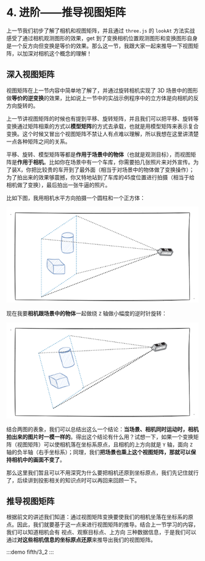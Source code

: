 # 4. 进阶——推导视图矩阵

上一节我们初步了解了相机和视图矩阵，并且通过 `three.js` 的 `lookAt` 方法实战感受了通过相机观测图形的效果，get 到了变换相机位置观测图形和变换图形自身是一个反方向但变换是等价的效果。那么这一节，我跟大家一起来推导一下视图矩阵，以加深对相机这个概念的理解！


## 深入视图矩阵

视图矩阵在上一节内容中简单地了解了，并通过旋转相机实现了 3D 场景中的图形做**等价的逆变换**的效果，比如说上一节中的实战示例程序中的立方体是向相机的反方向旋转的。

上一节讲视图矩阵的时候也有提到平移、旋转矩阵，并且我们可以把平移、旋转等变换通过矩阵相乘的方式以**模型矩阵**的方式去承载，也就是用模型矩阵来表示复合变换。这个时候又冒出个视图矩阵不禁让人有点难以理解，所以我想在这里讲清楚一点各种矩阵之间的关系。

平移、旋转、模型矩阵等都是**作用于场景中的物体**（也就是观测目标），而视图矩阵是**作用于相机**。比如你在场景中有一个车库，你需要拍几张照片来对外宣传。为了装X，你把比较贵的车开到了最外面（相当于对场景中的物体做了变换操作）；为了拍出来的效果够震撼，你又特地站到了车库的45度位置进行拍摄（相当于给相机做了变换），最后拍出一张牛逼的照片。

比如下图，我用相机水平方向拍摄一个圆柱和一个正方体：

![4.1](../../public/images/fifth/4.1.png)

现在我要**相机跟场景中的物体**一起做绕 `Z` 轴做小幅度的逆时针旋转：

![4.2](../../public/images/fifth/4.2.png)

结合两图的表象，我们可以总结出这么一个结论：**当场景、相机同时运动时，相机拍出来的图片时一模一样的**。得出这个结论有什么用？试想一下，如果一个变换矩阵（视图矩阵）可以使相机落在坐标系原点，且相机的上方向就是 `Y` 轴，面向 `Z` 轴的负半轴（右手坐标系）；同理，我们**把场景也乘上这个视图矩阵，那就可以保持相机中的画面不变了**。

那么这里我们暂且可以不用深究为什么要把相机还原到坐标原点，我们先记住就行了，后续讲到投影相关的知识点时可以再回来回顾一下。

## 推导视图矩阵

根据前文的讲述我们知道：通过视图矩阵变换要使我们的相机坐落在坐标系的原点。因此，我们就要基于这一点来进行视图矩阵的推导。结合上一节学习的内容，我们可以知道相机会有 视点、观察目标点、上方向 三种数据信息，于是我们可以通过**对这些相机信息的坐标原点还原**来推导出我们的视图矩阵。

:::demo
fifth/3_2
:::